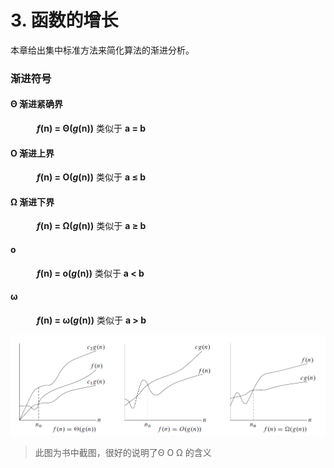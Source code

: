 # 3. 函数的增长

本章给出集中标准方法来简化算法的渐进分析。

### 渐进符号
#### Θ 渐进紧确界
&emsp;&emsp;&emsp;***f*(n) = Θ(*g*(n))** 类似于 **a = b**  
#### Ο 渐进上界
&emsp;&emsp;&emsp;***f*(n) = Ο(*g*(n))** 类似于 **a ≤ b**  
#### Ω 渐进下界
&emsp;&emsp;&emsp;***f*(n) = Ω(*g*(n))** 类似于 **a ≥ b**  
#### ο 
&emsp;&emsp;&emsp;***f*(n) = ο(*g*(n))** 类似于 **a < b**  
#### ω 
&emsp;&emsp;&emsp;***f*(n) = ω(*g*(n))** 类似于 **a > b**  

![a](/.res/03_1.PNG)
> 此图为书中截图，很好的说明了Θ Ο Ω 的含义
